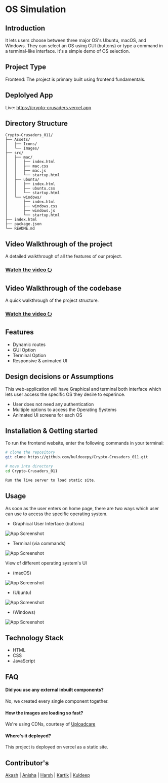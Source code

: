 # OS Simulation

## Introduction

It lets users choose between three major OS's Ubuntu, macOS, and Windows. They can select an OS using GUI (buttons) or type a command in a terminal-like interface. It's a simple demo of OS selection.

## Project Type

Frontend: The project is primary built using frontend fundamentals.

## Deplolyed App

Live: https://crypto-crusaders.vercel.app

## Directory Structure

```
Crypto-Crusaders_011/
├── Assets/
│   ├── Icons/
│   └── Images/
├── src/
│   ├── mac/
│   │   ├── index.html
│   │   ├── mac.css
│   │   ├── mac.js
│   │   └── startup.html
│   ├── ubuntu/
│   │   ├── index.html
│   │   ├── ubuntu.css
│   │   └── startup.html
│   └── windows/
│       ├── index.html
│       ├── windows.css
│       ├── windows.js
│       └── startup.html
├── index.html
├── package.json
└── README.md
```

## Video Walkthrough of the project

A detailed walkthrough of all the features of our project.

### [Watch the video &#11118;](https://iamkuldeep.vercel.app)

## Video Walkthrough of the codebase

A quick walkthrough of the project structure.

### [Watch the video &#11118;](https://iamkuldeep.vercel.app)

## Features

- Dynamic routes
- GUI Option
- Terminal Option
- Responsive & animated UI

## Design decisions or Assumptions

This web-application will have Graphical and terminal both interface which lets user access the specific OS they desire to experince.

- User does not need any authentication
- Multiple options to access the Operating Systems
- Animated UI screens for each OS

## Installation & Getting started

To run the frontend website, enter the following commands in your terminal:

```bash
# clone the repository
git clone https://github.com/kuldeeepy/Crypto-Crusaders_011.git

# move into directory
cd Crypto-Crusaders_011

Run the live server to load static site.

```

## Usage

As soon as the user enters on home page, there are two ways which user can use to access the specific operating system.

- Graphical User Interface (buttons)

![App Screenshot](https://snipboard.io/DGLNQW.jpg)

- Terminal (via commands)

![App Screenshot](https://snipboard.io/9A02cE.jpg)

View of different operating system's UI

- (macOS)

![App Screenshot](https://snipboard.io/rxM39Y.jpg)

- (Ubuntu)

![App Screenshot](https://snipboard.io/0PUuJL.jpg)

- (Windows)

![App Screenshot](https://snipboard.io/fhpwVT.jpg)

## Technology Stack

- HTML
- CSS
- JavaScript

## FAQ

#### Did you use any external inbuilt components?

No, we created every single component together.

#### How the images are loading so fast?

We're using CDNs, courtesy of [Uploadcare](https://uploadcare.com)

#### Where's it deployed?

This project is deployed on vercel as a static site.

## Contributor's

[Akash](https://www.linkedin.com/in/akash-srivastava-b3b3041bb) | [Anisha](https://www.linkedin.com/in/anisha-singh-9a4640295) | [Harsh](linkedin.com/in/harsh-m-756b912a5) | [Kartik](https://www.linkedin.com/in/kartik-chaudhari) | [Kuldeep](https://www.linkedin.com/in/kuldeeep-yadav)
